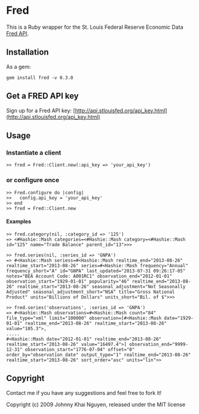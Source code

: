 # Fred

This is a Ruby wrapper for the St. Louis Federal Reserve Economic Data [Fred API](http://api.stlouisfed.org/).

## Installation

As a gem:

    gem install fred -v 0.3.0    
    
## Get a FRED API key

Sign up for a Fred API key: [http://api.stlouisfed.org/api_key.html](http://api.stlouisfed.org/api_key.html)
    
## Usage

### Instantiate a client

    >> fred = Fred::Client.new(:api_key => 'your_api_key')
    
### or configure once

    >> Fred.configure do |config|
    >>   config.api_key = 'your_api_key'
    >> end
    >> fred = Fred::Client.new
    
#### Examples

    >> fred.category(nil, :category_id => '125')
    => <#Hashie::Mash categories=<#Hashie::Mash category=<#Hashie::Mash id="125" name="Trade Balance" parent_id="13">>>
    
    >> fred.series(nil, :series_id => 'GNPA')
    => #<Hashie::Mash seriess=#<Hashie::Mash realtime_end="2013-08-26" realtime_start="2013-08-26" series=#<Hashie::Mash frequency="Annual" frequency_short="A" id="GNPA" last_updated="2013-07-31 09:26:17-05" notes="BEA Account Code: A001RC1" observation_end="2012-01-01" observation_start="1929-01-01" popularity="46" realtime_end="2013-08-26" realtime_start="2013-08-26" seasonal_adjustment="Not Seasonally Adjusted" seasonal_adjustment_short="NSA" title="Gross National Product" units="Billions of Dollars" units_short="Bil. of $">>>

    >> fred.series('observations', :series_id => 'GNPA')
    => #<Hashie::Mash observations=#<Hashie::Mash count="84" file_type="xml" limit="100000" observation=[#<Hashie::Mash date="1929-01-01" realtime_end="2013-08-26" realtime_start="2013-08-26" value="105.3">,
    .....
    #<Hashie::Mash date="2012-01-01" realtime_end="2013-08-26" realtime_start="2013-08-26" value="16497.4">] observation_end="9999-12-31" observation_start="1776-07-04" offset="0" order_by="observation_date" output_type="1" realtime_end="2013-08-26" realtime_start="2013-08-26" sort_order="asc" units="lin">>
## Copyright

Contact me if you have any suggestions and feel free to fork it!

Copyright (c) 2009 Johnny Khai Nguyen, released under the MIT license
